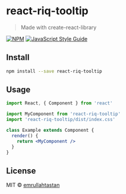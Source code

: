 # react-riq-tooltip

> Made with create-react-library

[![NPM](https://img.shields.io/npm/v/react-riq-tooltip.svg)](https://www.npmjs.com/package/react-riq-tooltip) [![JavaScript Style Guide](https://img.shields.io/badge/code_style-standard-brightgreen.svg)](https://standardjs.com)

## Install

```bash
npm install --save react-riq-tooltip
```

## Usage

```jsx
import React, { Component } from 'react'

import MyComponent from 'react-riq-tooltip'
import 'react-riq-tooltip/dist/index.css'

class Example extends Component {
  render() {
    return <MyComponent />
  }
}
```

## License

MIT © [emrullahtastan](https://github.com/emrullahtastan)
